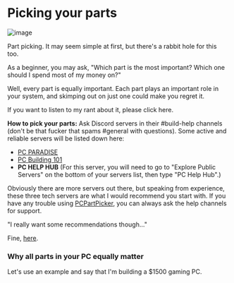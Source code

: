 # Picking your parts

![image](https://i.pcmag.com/imagery/articles/06LiQJzDE1OdJcUdbgqwz1X-15..v1569470572.jpg)

Part picking. It may seem simple at first, but there's a rabbit hole for this too. 

As a beginner, you may ask, "Which part is the most important? Which one should I spend most of my money on?" 

Well, every part is equally important. Each part plays an important role in your system, and skimping out on just one could make you regret it.

If you want to listen to my rant about it, please click here.

**How to pick your parts:** Ask Discord servers in their #build-help channels (don't be that fucker that spams #general with questions). Some active and reliable servers will be listed down here:

- [PC PARADISE](https://discord.gg/pcparadise)
- [PC Building 101](https://discord.gg/Etzp7H9T)
- **PC HELP HUB** (For this server, you will need to go to "Explore Public Servers" on the bottom of your servers list, then type "PC Help Hub".)

Obviously there are more servers out there, but speaking from experience, these three tech servers are what I would recommend you start with. If you have any trouble using [PCPartPicker](https://pcpartpicker.com/), you can always ask the help channels for support.

"I really want some recommendations though..."

Fine, [here](https://github.com/EmDuck/Tech-Recommendations/blob/main/PC%20PARTS.md).

### Why all parts in your PC equally matter

Let's use an example and say that I'm building a $1500 gaming PC.
